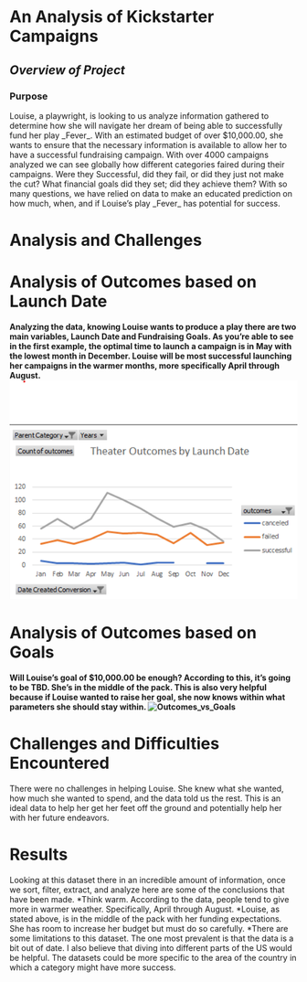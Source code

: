 # An Analysis of Kickstarter Campaigns
***<h2>Overview of Project</h2>***
<strong><h3>Purpose</h3></strong>

  
<P>Louise, a playwright, is looking to us analyze information gathered to determine how she will navigate her dream of being able to successfully fund her play _Fever_.  With an estimated budget of over $10,000.00, she wants to ensure that the necessary information is available to allow her to have a successful fundraising campaign.  
With over 4000 campaigns analyzed we can see globally how different categories faired during their campaigns. Were they Successful, did they fail, or did they just not make the cut? What financial goals did they set; did they achieve them? With so many questions, we have relied on data to make an educated prediction on how much, when, and if Louise’s play _Fever_ has potential for success. 
  
<strong><h1>Analysis and Challenges</h3></strong>
<strong><h1>Analysis of Outcomes based on Launch Date</h3>
Analyzing the data, knowing Louise wants to produce a play there are two main variables, Launch Date and Fundraising Goals. As you’re able to see in the first example, the optimal time to launch a campaign is in May with the lowest month in December. Louise will be most successful launching her campaigns in the warmer months, more specifically April through August. 
![Theater_Outcomes_vs_Launch](Theater_Outcomes_vs_Launch.PNG)
<strong><h1>Analysis of Outcomes based on Goals</h3></strong>
Will Louise’s goal of $10,000.00 be enough? According to this, it’s going to be TBD. She’s in the middle of the pack. This is also very helpful because if Louise wanted to raise her goal, she now knows within what parameters she should stay within. 
![Outcomes_vs_Goals](Outcomes_vs_Goals.png)
<h1>Challenges and Difficulties Encountered</h3></strong>
There were no challenges in helping Louise. She knew what she wanted, how much she wanted to spend, and the data told us the rest. This is an ideal data to help her get her feet off the ground and potentially help her with her future endeavors.
<strong><h1>Results</h3></strong>
Looking at this dataset there in an incredible amount of information, once we sort, filter, extract, and analyze here are some of the conclusions that have been made.
*Think warm. According to the data, people tend to give more in warmer weather. Specifically, April through August.
*Louise, as stated above, is in the middle of the pack with her funding expectations. She has room to increase her budget but must do so carefully.
*There are some limitations to this dataset. The one most prevalent is that the data is a bit out of date. I also believe that diving into different parts of the US would be helpful. The datasets could be more specific to the area of the country in which a category might have more success. 




















